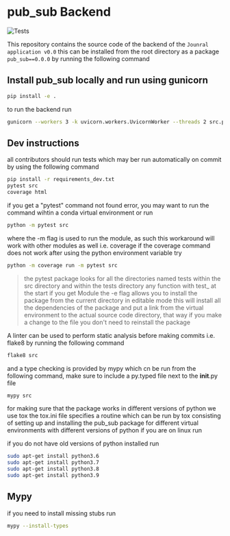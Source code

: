 # pub_sub Backend

![Tests](https://github.com/kesler20/test_backend/actions/workflows/python-app.yml/badge.svg)

This repository contains the source code of the backend of the `Jounral application v0.0`
this can be installed from the root directory as a package `pub_sub==0.0.0` by running the following command

## Install pub_sub locally and run using gunicorn

```bash
pip install -e .
```

to run the backend run

```bash
gunicorn --workers 3 -k uvicorn.workers.UvicornWorker --threads 2 src.pub_sub.main:app
```

## Dev instructions

all contributors should run tests which may ber run automatically on commit by using the following command

```bash
pip install -r requirements_dev.txt
pytest src
coverage html
```

if you get a "pytest" command not found error, you may want to run the command wihtin a conda virtual environment or run

```bash
python -m pytest src
```

where the -m flag is used to run the module, as such this workaround will work with other modules as well i.e. coverage
if the coverage command does not work after using the python environment variable
try

```bash
python -m coverage run -m pytest src
```

> the pytest package looks for all the directories named tests within the src directory and within the tests directory any function with test\_ at the start
> if you get Module
> the -e flag allows you to install the package from the current directory in editable mode
> this will install all the dependencies of the package and put a link from the virtual environment to the actual source code directory, that way if you make a change to the file you don't need to reinstall the package

A linter can be used to perform static analysis before making commits i.e. flake8
by running the following command

```bash
flake8 src
```

and a type checking is provided by mypy which cn be run from the following command, make sure to include a py.typed file next to the **init**.py file

```bash
mypy src
```

for making sure that the package works in different versions of python we use tox
the tox.ini file specifies a routine which can be run by tox consisting of setting up and installing
the pub_sub package for different virtual environments with different versions of python
if you are on linux run

if you do not have old versions of python installed run

```bash
sudo apt-get install python3.6
sudo apt-get install python3.7
sudo apt-get install python3.8
sudo apt-get install python3.9
```

## Mypy

if you need to install missing stubs run

```bash
mypy --install-types
```
